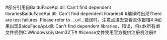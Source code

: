 #部分引用自BaiduFaceApi.dll: Can't find dependent librariesBaiduFaceApi.dll: Can't find dependent libraries#
#编译时出现There are test failures. Please refer to ...url...错误时，注意点进去查看具体报错#
#如果出现BaiduFaceApi.dll: Can't find dependent libraries，错误，将sdk所有dll文件扔到C:\Windows\System32下#
#license文件使用官方提供注册机注册#


